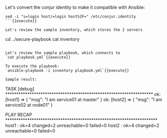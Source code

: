 

Let's convert the conjur identity to make it compatible with Ansible:

```
sed -i "s=login host/=login host%2F=" /etc/conjur.identity
```{{execute}}

Let's review the sample inventory, which stores the 2 servers

```
cd ../secure-playbook
cat inventory
```{{execute}}

Let's review the sample playbook, which connects to 
`cat playbook.yml`{{execute}}

To execute the playbook:
`ansible-playbook -i inventory playbook.yml`{{execute}}

Sample result:

```

TASK [debug] *******************************************************************
ok: [host1] => {
    "msg": "I am  service01 at master"
}
ok: [host2] => {
    "msg": "I am  service02 at node01"
}

PLAY RECAP *********************************************************************
host1                      : ok=4    changed=2    unreachable=0    failed=0
host2                      : ok=4    changed=2    unreachable=0    failed=0
```
